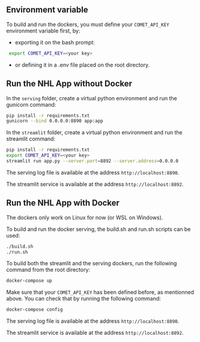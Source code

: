 ## Environment variable

To build and run the dockers, you must define your `COMET_API_KEY` environment variable first, by:
 - exporting it on the bash prompt: 
```bash
 export COMET_API_KEY=<your key>
```
 - or defining it in a .env file placed on the root directory.

## Run the NHL App without Docker
In the `serving` folder, create a virtual python environment and run the gunicorn command:
```bash
pip install -r requirements.txt
gunicorn --bind 0.0.0.0:8890 app:app
```

In the `streamlit` folder, create a virtual python environment and run the streamlit command:
```bash
pip install -r requirements.txt
export COMET_API_KEY=<your key>
streamlit run app.py --server.port=8892 --server.address=0.0.0.0
```

The serving log file is available at the address `http://localhost:8890`.

The streamlit service is available at the address `http://localhost:8892`.

## Run the NHL App with Docker
The dockers only work on Linux for now (or WSL on Windows).

To build and run the docker serving, the build.sh and run.sh scripts can be used:
```bash
./build.sh
./run.sh
```

To build both the streamlit and the serving dockers, run the following command from the root directory:
```bash
docker-compose up
```

Make sure that your `COMET_API_KEY` has been defined before, as mentionned above. You can check that by running the following command:
```bash
docker-compose config
```

The serving log file is available at the address `http://localhost:8890`.

The streamlit service is available at the address `http://localhost:8892`.



